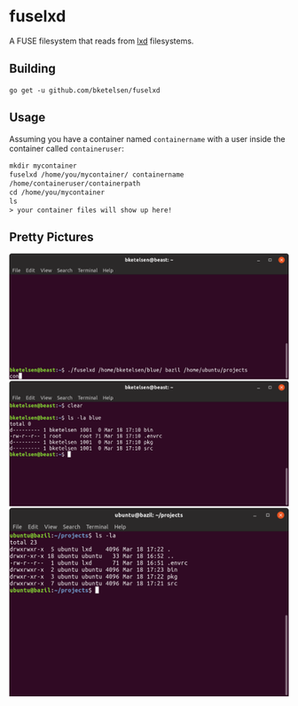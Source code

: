 # fuselxd
A FUSE filesystem that reads from [lxd](https://linuxcontainers.org) filesystems.

## Building

```
go get -u github.com/bketelsen/fuselxd
```

## Usage

Assuming you have a container named `containername` with a user inside the container called `containeruser`:

```
mkdir mycontainer
fuselxd /home/you/mycontainer/ containername /home/containeruser/containerpath
cd /home/you/mycontainer
ls
> your container files will show up here!
```

## Pretty Pictures

![command](assets/command.png?raw=true "Command")
![mounted filesystem](assets/mountedfs.png?raw=true "Mounted FS")
![source filesystem](assets/container.png?raw=true "Source File System")